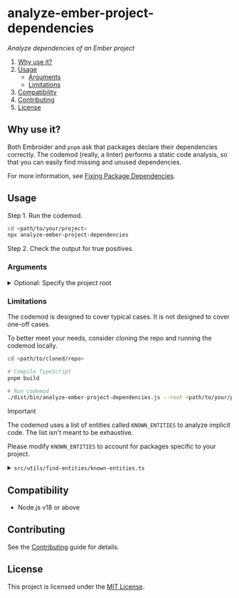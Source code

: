 # analyze-ember-project-dependencies

_Analyze dependencies of an Ember project_

1. [Why use it?](#why-use-it)
1. [Usage](#usage)
    - [Arguments](#arguments)
    - [Limitations](#limitations)
1. [Compatibility](#compatibility)
1. [Contributing](#contributing)
1. [License](#license)


## Why use it?

Both Embroider and `pnpm` ask that packages declare their dependencies correctly. The codemod (really, a linter) performs a static code analysis, so that you can easily find missing and unused dependencies.

For more information, see [Fixing Package Dependencies](https://crunchingnumbers.live/2024/07/19/fixing-package-dependencies).


## Usage

Step 1. Run the codemod.

```sh
cd <path/to/your/project>
npx analyze-ember-project-dependencies
```

Step 2. Check the output for true positives.


### Arguments

<details>

<summary>Optional: Specify the project root</summary>

Pass `--root` to run the codemod somewhere else (i.e. not in the current directory).

```sh
npx ember-codemod-remove-inject-as-service --root <path/to/your/project>
```

</details>


### Limitations

The codemod is designed to cover typical cases. It is not designed to cover one-off cases.

To better meet your needs, consider cloning the repo and running the codemod locally.

```sh
cd <path/to/cloned/repo>

# Compile TypeScript
pnpm build

# Run codemod
./dist/bin/analyze-ember-project-dependencies.js --root <path/to/your/project>
```

> [!IMPORTANT]
>
> The codemod uses a list of entities called `KNOWN_ENTITIES` to analyze implicit code. The list isn't meant to be exhaustive.
>
> Please modify `KNOWN_ENTITIES` to account for packages specific to your project.
>
> <details>
> 
> <summary><code>src/utils/find-entities/known-entities.ts</code></summary>
> 
> ```ts
> const KNOWN_ENTITIES = new Map<PackageName, Partial<ProjectDataEntities>>([
>   [
>     '@ember/render-modifiers',
>     {
>       modifiers: ['did-insert', 'did-update', 'will-destroy'],
>     },
>   ],
> 
>   // ...
> ]);
> 
> export { KNOWN_ENTITIES };
> ```
> 
> </details>


## Compatibility

- Node.js v18 or above


## Contributing

See the [Contributing](../../CONTRIBUTING.md) guide for details.


## License

This project is licensed under the [MIT License](LICENSE.md).
